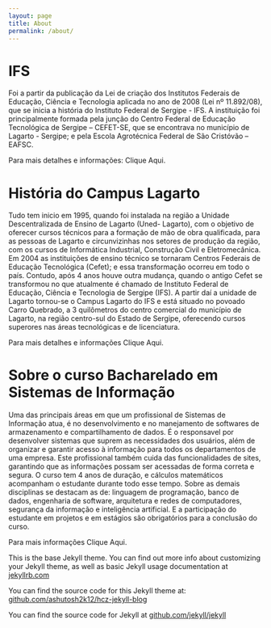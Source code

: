 ```yaml
---
layout: page
title: About
permalink: /about/
---
```


# IFS 

Foi a partir da publicação da Lei de criação dos Institutos Federais de Educação, Ciência e Tecnologia aplicada no ano de 2008 (Lei nº 11.892/08), que se inicia a história do Instituto Federal de Sergipe - IFS. A instituição foi principalmente formada pela junção do Centro Federal de Educação Tecnológica de Sergipe – CEFET-SE, que se encontrava no município de Lagarto - Sergipe; e pela Escola Agrotécnica Federal de São Cristóvão – EAFSC.

Para mais detalhes e informações: Clique Aqui.

# História do Campus Lagarto

Tudo tem inicio em 1995, quando foi instalada na região a Unidade Descentralizada de Ensino de Lagarto (Uned- Lagarto), com o objetivo de oferecer cursos técnicos para a formação de mão de obra qualificada, para as pessoas de Lagarto e circunvizinhas nos setores de produção da região, com os cursos de Informática Industrial, Construção Civil e Eletromecânica. Em 2004 as instituições de ensino técnico se tornaram Centros Federais de Educação Tecnológica (Cefet); e essa transformação ocorreu em todo o país. Contudo, após 4 anos houve outra mudança, quando o antigo Cefet se transformou no que atualmente é chamado de Instituto Federal de Educação, Ciência e Tecnologia de Sergipe (IFS). A partir daí a unidade de Lagarto tornou-se o Campus Lagarto do IFS e está situado no povoado Carro Quebrado, a 3 quilômetros do centro comercial do município de Lagarto, na região centro-sul do Estado de Sergipe, oferecendo cursos superores nas áreas tecnológicas e de licenciatura.

Para mais detalhes e informações Clique Aqui.

# Sobre o curso Bacharelado em Sistemas de Informação

Uma das principais áreas em que um profissional de Sistemas de Informação atua, é no desenvolvimento e no manejamento de softwares de armazenamento e compartilhamento de dados. É o responsavel por desenvolver sistemas que suprem as necessidades dos usuários, além de organizar e garantir acesso à informação para todos os departamentos de uma empresa. Este profissional também cuida das funcionalidades de sites, garantindo que as informações possam ser acessadas de forma correta e segura. O curso tem 4 anos de duração, e cálculos matemáticos acompanham o estudante durante todo esse tempo. Sobre as demais disciplinas se destacam as de: linguagem de programação, banco de dados, engenharia de software, arquitetura e redes de computadores, segurança da informação e inteligência artificial. E a participação do estudante em projetos e em estágios são obrigatórios para a conclusão do curso.

Para mais informações Clique Aqui.

This is the base Jekyll theme. You can find out more info about customizing your Jekyll theme, as well as basic Jekyll usage documentation at [jekyllrb.com](http://jekyllrb.com/)

You can find the source code for this Jekyll theme at: [github.com/ashutosh2k12/hcz-jekyll-blog](https://github.com/ashutosh2k12/hcz-jekyll-blog)

You can find the source code for Jekyll at [github.com/jekyll/jekyll](https://github.com/jekyll/jekyll)
